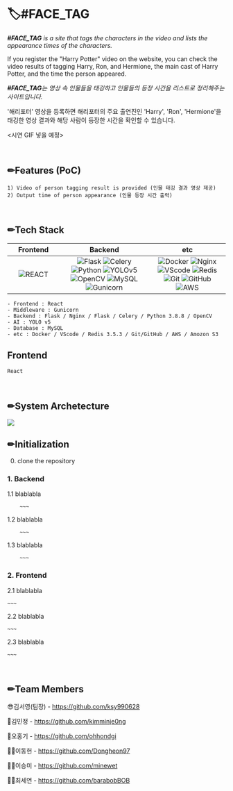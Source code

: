 # 🏷️#FACE_TAG

_**#FACE_TAG** is a site that tags the characters in the video and lists the appearance times of the characters._

If you register the "Harry Potter" video on the website, you can check the video results of tagging Harry, Ron, and Hermione, the main cast of Harry Potter, and the time the person appeared.

_**#FACE_TAG**는 영상 속 인물들을 태깅하고 인물들의 등장 시간을 리스트로 정리해주는 사이트입니다._

'해리포터' 영상을 등록하면 해리포터의 주요 출연진인 'Harry', 'Ron', 'Hermione'을 태깅한 영상 결과와 해당 사람이 등장한 시간을 확인할 수 있습니다.


<시연 GIF 넣을 예정>


<br/>


## ✏Features (PoC)
    1) Video of person tagging result is provided (인물 태깅 결과 영상 제공)
    2) Output time of person appearance (인물 등장 시간 출력)
<br/>


## ✏Tech Stack
| &nbsp;&nbsp;&nbsp;&nbsp;Frontend&nbsp;&nbsp;&nbsp;&nbsp; |      Backend      |         etc          |
| :----------------------: | :---------------: | :------------------: |
|     ![REACT](https://img.shields.io/badge/REACT-v1.1.1-blue?style=flat&logo=REACT)     |       ![Flask](https://img.shields.io/badge/Flask-v1.1.1-black?style=flat&logo=Flask)   ![Celery](https://img.shields.io/badge/Celery-v5.1.2-yellowgreen?style=flat&logo=Celery)   ![Python](https://img.shields.io/badge/Python-v3.8.8-yellow?style=flat&logo=Python)   ![YOLOv5](https://img.shields.io/badge/YOLOv5-v1.1.1-9cf?style=flat&logo=YOLOv5)   ![OpenCV](https://img.shields.io/badge/OpenCV-v1.1.1-red?style=flat&logo=OpenCV)   ![MySQL](https://img.shields.io/badge/MySQL-v1.1.1-blue?style=flat&logo=MySQL)     ![Gunicorn](https://img.shields.io/badge/Gunicorn-v1.1.1-brightgreen?style=flat&logo=Gunicorn)     |     ![Docker](https://img.shields.io/badge/Docker-v1.1.1-blue?style=flat&logo=Docker)   ![Nginx](https://img.shields.io/badge/Nginx-v1.1.1-green?style=flat&logo=Nginx)   ![VScode](https://img.shields.io/badge/VScode-v3.5.3-blue?style=flat&logo=VScode)   ![Redis](https://img.shields.io/badge/Redis-v1.1.1-red?style=flat&logo=Redis)   ![Git](https://img.shields.io/badge/Git-v1.1.1-orange?style=flat&logo=Git)   ![GitHub](https://img.shields.io/badge/GitHub-v1.1.1-black?style=flat&logo=GitHub)   ![AWS](https://img.shields.io/badge/AWS-v1.1.1-yellow?style=flat&logo=AWS)     |

    - Frontend : React
    - Middleware : Gunicorn
    - Backend : Flask / Nginx / Flask / Celery / Python 3.8.8 / OpenCV
    - AI : YOLO v5
    - Database : MySQL
    - etc : Docker / VScode / Redis 3.5.3 / Git/GitHub / AWS / Amozon S3

## Frontend
    React
    


<br/>

## ✏System Archetecture
<img src = "https://user-images.githubusercontent.com/32729389/126892129-c90d9709-e49f-4221-bf66-0785957b5edc.png">


<br/>

## ✏Initialization
0. clone the repository

### 1. Backend
1.1 blablabla

        ~~~
    
1.2 blablabla

        ~~~
    
1.3 blablabla

        ~~~

### 2. Frontend
2.1 blablabla

    ~~~
    
2.2 blablabla

    ~~~
    
2.3 blablabla

    ~~~


<br/>

## ✏Team Members
😎김서영(팀장) - https://github.com/ksy990628

🎅김민정 - https://github.com/kimminje0ng

🧑오홍기 - https://github.com/ohhondgi

👨‍💻이동헌 - https://github.com/Dongheon97

🙎‍♀️이승미 - https://github.com/minewet

👱‍♀️최세연 - https://github.com/barabobBOB
